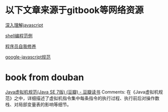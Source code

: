 # 以下文章来源于gitbook等网络资源

[深入理解javascript](https://wtser.gitbooks.io/deep-learn-javascript/content/)

[shell编程范例](https://www.gitbook.com/book/tinylab/shellbook/details)

[程序员自我修养](https://www.gitbook.com/book/leohxj/a-programmer-prepares/details)

[google-javascript规范](http://alloyteam.github.io/JX/doc/specification/google-javascript.xml)

# book from douban
[Java虚拟机规范(Java SE 7版) (豆瓣) - 豆瓣读书](https://www.google.co.jp/url?sa=t&rct=j&q=&esrc=s&source=web&cd=1&cad=rja&uact=8&ved=0ahUKEwjp15_Yz-DMAhUXR48KHcY7AWgQFggcMAA&url=https%3A%2F%2Fbook.douban.com%2Fsubject%2F25792515%2F&usg=AFQjCNFnNvdmXDLjeuruRf7-5ayP4B4I5w&sig2=hmcpvlCwWMY8auqglxbT1w)
Comments:
在《Java虚拟机规范》之中，详细描述了虚拟机指令集中每条指令的执行过程、执行前后对操作数栈、对局部变量表的影响等细节。